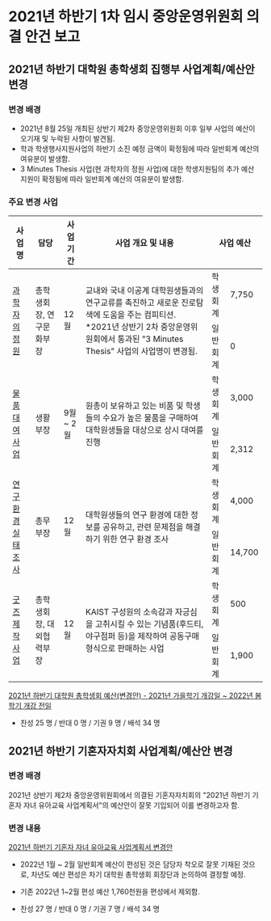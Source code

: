 2021년 하반기 1차 임시 중앙운영위원회 의결 안건 보고
==

## 2021년 하반기 대학원 총학생회 집행부 사업계획/예산안 변경

### 변경 배경

- 2021년 8월 25일 개최된 상반기 제2차 중앙운영위원회 이후 일부 사업의 예산이 오기재 및 누락된 사항이 발견됨. 
- 학과 학생행사지원사업의 하반기 소진 예정 금액이 확정됨에 따라 일반회계 예산의 여유분이 발생함. 
- 3 Minutes Thesis 사업(현 과학자의 정원 사업)에 대한 학생지원팀의 추가 예산 지원이 확정됨에 따라 일반회계 예산의 여유분이 발생함. 

### 주요 변경 사업  

<table>
<thead>
  <tr>
    <th>사업명</th>
    <th>담당</th>
    <th>사업 기간</th>
    <th>사업 개요 및 내용</th>
    <th colspan="2">사업 예산</th>
  </tr>
</thead>
<tbody>
  <tr>
    <td rowspan="2"><a href="2021년-하반기-대학원-총학생회-집행부-사업계획서-변경안/2021년-하반기-대학원-총학생회-집행부-사업계획서-과학자의-정원.md">과학자의 정원</a></td>
    <td rowspan="2">총학생회장, 연구문화부장</td>
    <td rowspan="2">12월</td>
    <td rowspan="2">교내와 국내 이공계 대학원생들과의 연구교류를 촉진하고 새로운 진로탐색에 도움을 주는 컴피티션. *2021년 상반기 2차 중앙운영위원회에서 통과된 "3 Minutes Thesis" 사업의 사업명이 변경됨. </td>
    <td>학생회계</td>
    <td>7,750</td>
  </tr>
  
  <tr>
    <td>일반회계</td>
    <td>0</td>
  </tr>
  <tr>
    <td rowspan="2"><a href="2021년-하반기-대학원-총학생회-집행부-사업계획서-변경안/2021년-하반기-대학원-총학생회-집행부-사업계획서-물품대여사업.md">물품대여사업</a></td>
    <td rowspan="2">생활부장</td>
    <td rowspan="2">9월 ~ 2월</td>
    <td rowspan="2">원총이 보유하고 있는 비품 및 학생들의 수요가 높은 물품을 구매하여 대학원생들을 대상으로 상시 대여를 진행</td>
    <td>학생회계</td>
    <td>3,000</td>
  </tr>
  <tr>
    <td>일반회계</td>
    <td>2,312</td>
  </tr>
  <tr>
    <td rowspan="2"><a href="2021년-하반기-대학원-총학생회-집행부-사업계획서-변경안/2021년-하반기-대학원-총학생회-집행부-사업계획서-연구환경실태조사.md">연구환경실태조사</a></td>
    <td rowspan="2">총무부장</td>
    <td rowspan="2">12월</td>
    <td rowspan="2">대학원생들의 연구 환경에 대한 정보를 공유하고, 관련 문제점을 해결하기 위한 연구 환경 조사</td>
    <td>학생회계</td>
    <td>4,000</td>
  </tr>
  <tr>
    <td>일반회계</td>
    <td>14,700</td>
  </tr>
  <tr>
    <td rowspan="2"><a href="2021년-하반기-대학원-총학생회-집행부-사업계획서-변경안/2021년-하반기-대학원-총학생회-집행부-사업계획서-굿즈제작사업.md">굿즈 제작사업</a></td>
    <td rowspan="2">총학생회장, 대외협력부장</td>
    <td rowspan="2">12월</td>
    <td rowspan="2">KAIST 구성원의 소속감과 자긍심을 고취시킬 수 있는 기념품(후드티, 야구점퍼 등)을 제작하여 공동구매 형식으로 판매하는 사업</td>
    <td>학생회계</td>
    <td>500</td>
  </tr>
  <tr>
    <td>일반회계</td>
    <td>1,900</td>
  </tr>
 
</tbody>
</table>

[2021년 하반기 대학원 총학생회 예산(변경안) - 2021년 가을학기 개강일 ~ 2022년 봄학기 개강 전일](https://docs.google.com/spreadsheets/d/10c7-KP2VZjLSrugf93KPT_YpWShAtadvQj8twfoB-Sg/edit?usp=sharing)

- 찬성 25 명 / 반대 0 명 / 기권 9 명 / 배석 34 명

## 2021년 하반기 기혼자자치회 사업계획/예산안 변경

### 변경 배경

2021년 상반기 제2차 중앙운영위원회에서 의결된 기혼자자치회의 "2021년 하반기 기혼자 자녀 유아교육 사업계획서"의 예산안이 잘못 기입되어 이를 변경하고자 함.

### 변경 내용 

[2021년 하반기 기혼자 자녀 유아교육 사업계획서 변경안](2021-2H-1st-temp-CMC/의결안건/2021년-하반기-기혼자자치회-사업계획-예산안-변경.md)
- 2022년 1월 ~ 2월 일반회계 예산이 편성된 것은 담당자 착오로 잘못 기재된 것으로, 차년도 예산 편성은 차기 대학원 총학생회 회장단과 논의하여 결정할 예정.
- 기존 2022년 1\~2월 편성 예산 1,760천원을 편성에서 제외함.

- 찬성 27 명 / 반대 0 명 / 기권 7 명 / 배석 34 명

